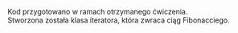 Kod przygotowano w ramach otrzymanego ćwiczenia.
\
Stworzona została klasa iteratora, która zwraca ciąg Fibonacciego.
